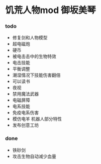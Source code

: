 # 饥荒人物mod 御坂美琴

### todo
- 修复剑和人物模型
- 超电磁炮
- 硬币
- 被电击击中的生物特效
- 电击技能
- 平衡调整
- 潮湿情况下技能伤害翻倍
- 可以读书
- 夜视
- 禁用魔法武器
- 电磁屏障
- 电系技能
- 免疫电系伤害
- 模仿电羊 机器人部分特性
- 发布创意工坊

### done
- 铁砂剑
- 攻击生物自动减少血量
